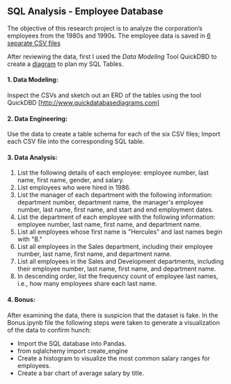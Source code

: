 ## SQL Analysis - Employee Database
The objective of this research project is to analyze the corporation’s employees from the 1980s and 1990s. The employee data is saved in [6 separate CSV files]( EmployeeSQL/data)

After reviewing the data, first I used the _Data Modeling_ Tool QuickDBD to create a [diagram](EmployeeSQL/01_ERD.png) to plan my SQL Tables. 


#### 1. Data Modeling: 
Inspect the CSVs and sketch out an ERD of the tables using the tool QuickDBD [http://www.quickdatabasediagrams.com]
#### 2. Data Engineering: 
Use the data to create a table schema for each of the six CSV files; Import each CSV file into the corresponding SQL table.
#### 3. Data Analysis: 
1. List the following details of each employee: employee number, last name, first name, gender, and salary.
2. List employees who were hired in 1986.
3. List the manager of each department with the following information: department number, department name, the manager's employee number, last name, first name, and start and end employment dates.
4. List the department of each employee with the following information: employee number, last name, first name, and department name.
5. List all employees whose first name is "Hercules" and last names begin with "B."
6. List all employees in the Sales department, including their employee number, last name, first name, and department name.
7. List all employees in the Sales and Development departments, including their employee number, last name, first name, and department name.
8. In descending order, list the frequency count of employee last names, i.e., how many employees share each last name.
#### 4. Bonus: 
After examining the data, there is suspicion that the dataset is fake. In the Bonus.ipynb file the following steps were taken to generate a visualization of the data to confirm hunch:
- Import the SQL database into Pandas. 
- from sqlalchemy import create_engine
- Create a histogram to visualize the most common salary ranges for employees.
- Create a bar chart of average salary by title.
